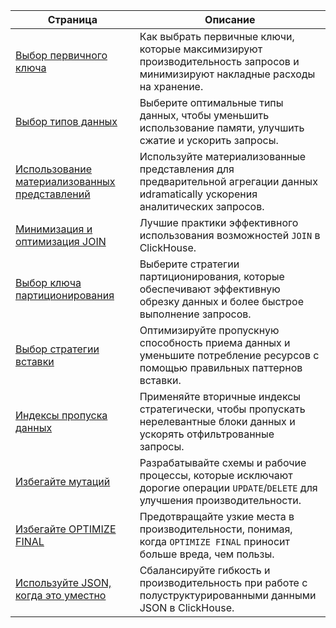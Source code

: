 | Страница                                                                                | Описание                                                                                              |
|--------------------------------------------------------------------------------------|---------------------------------------------------------------------------------------------------------|
| [Выбор первичного ключа](/best-practices/choosing-a-primary-key)                     | Как выбрать первичные ключи, которые максимизируют производительность запросов и минимизируют накладные расходы на хранение.               |
| [Выбор типов данных](/best-practices/select-data-types)                               | Выберите оптимальные типы данных, чтобы уменьшить использование памяти, улучшить сжатие и ускорить запросы.          |
| [Использование материализованных представлений](/best-practices/use-materialized-views) | Используйте материализованные представления для предварительной агрегации данных иdramatically ускорения аналитических запросов.         |
| [Минимизация и оптимизация JOIN](/best-practices/minimize-optimize-joins)           | Лучшие практики эффективного использования возможностей `JOIN` в ClickHouse.                                  |
| [Выбор ключа партиционирования](/best-practices/choosing-a-partitioning-key)        | Выберите стратегии партиционирования, которые обеспечивают эффективную обрезку данных и более быстрое выполнение запросов.           |
| [Выбор стратегии вставки](/best-practices/selecting-an-insert-strategy)              | Оптимизируйте пропускную способность приема данных и уменьшите потребление ресурсов с помощью правильных паттернов вставки.         |
| [Индексы пропуска данных](/best-practices/use-data-skipping-indices-where-appropriate) | Применяйте вторичные индексы стратегически, чтобы пропускать нерелевантные блоки данных и ускорять отфильтрованные запросы.   |
| [Избегайте мутаций](/best-practices/avoid-mutations)                                 | Разрабатывайте схемы и рабочие процессы, которые исключают дорогие операции `UPDATE`/`DELETE` для улучшения производительности. |
| [Избегайте OPTIMIZE FINAL](/best-practices/avoid-optimize-final)                     | Предотвращайте узкие места в производительности, понимая, когда `OPTIMIZE FINAL` приносит больше вреда, чем пользы.        |
| [Используйте JSON, когда это уместно](/best-practices/use-json-where-appropriate)    | Сбалансируйте гибкость и производительность при работе с полуструктурированными данными JSON в ClickHouse.          |